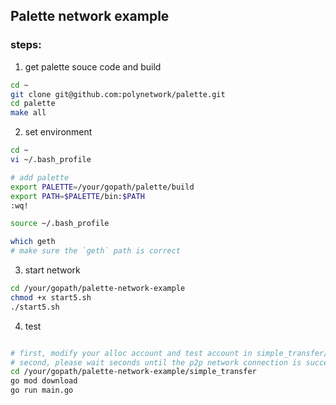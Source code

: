 ## Palette network example

### steps:
1. get palette souce code and build
```bash
cd ~
git clone git@github.com:polynetwork/palette.git
cd palette
make all
```

2. set environment
```bash
cd ~
vi ~/.bash_profile

# add palette
export PALETTE=/your/gopath/palette/build
export PATH=$PALETTE/bin:$PATH
:wq!

source ~/.bash_profile

which geth
# make sure the `geth` path is correct
```

3. start network
```bash
cd /your/gopath/palette-network-example
chmod +x start5.sh
./start5.sh
```

4. test
```bash

# first, modify your alloc account and test account in simple_transfer/config.toml
# second, please wait seconds until the p2p network connection is successful
cd /your/gopath/palette-network-example/simple_transfer
go mod download
go run main.go

```

